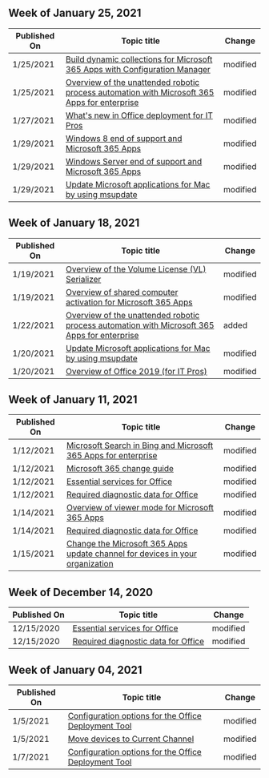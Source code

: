 <!-- This file is generated automatically each week. Changes made to this file will be overwritten.-->



## Week of January 25, 2021


| Published On |Topic title | Change |
|------|------------|--------|
| 1/25/2021 | [Build dynamic collections for Microsoft 365 Apps with Configuration Manager](/DeployOffice/fieldnotes/build-dynamic-lean-configuration-manager) | modified |
| 1/25/2021 | [Overview of the unattended robotic process automation with Microsoft 365 Apps for enterprise](/DeployOffice/overview-unattended) | modified |
| 1/27/2021 | [What's new in Office deployment for IT Pros](/DeployOffice/whats-new-office-it-pros) | modified |
| 1/29/2021 | [Windows 8 end of support and Microsoft 365 Apps](/DeployOffice/endofsupport/windows-8-support) | modified |
| 1/29/2021 | [Windows Server end of support and Microsoft 365 Apps](/DeployOffice/endofsupport/windows-server-support) | modified |
| 1/29/2021 | [Update Microsoft applications for Mac by using msupdate](/DeployOffice/mac/update-office-for-mac-using-msupdate) | modified |


## Week of January 18, 2021


| Published On |Topic title | Change |
|------|------------|--------|
| 1/19/2021 | [Overview of the Volume License (VL) Serializer](/DeployOffice/mac/volume-license-serializer) | modified |
| 1/19/2021 | [Overview of shared computer activation for Microsoft 365 Apps](/DeployOffice/overview-shared-computer-activation) | modified |
| 1/22/2021 | [Overview of the unattended robotic process automation with Microsoft 365 Apps for enterprise](/DeployOffice/overview-unattended) | added |
| 1/20/2021 | [Update Microsoft applications for Mac by using msupdate](/DeployOffice/mac/update-office-for-mac-using-msupdate) | modified |
| 1/20/2021 | [Overview of Office 2019 (for IT Pros)](/DeployOffice/office2019/overview) | modified |


## Week of January 11, 2021


| Published On |Topic title | Change |
|------|------------|--------|
| 1/12/2021 | [Microsoft Search in Bing and Microsoft 365 Apps for enterprise](/DeployOffice/microsoft-search-bing) | modified |
| 1/12/2021 | [Microsoft 365 change guide](/DeployOffice/fieldnotes/microsoft-365-change-guide) | modified |
| 1/12/2021 | [Essential services for Office](/DeployOffice/privacy/essential-services) | modified |
| 1/12/2021 | [Required diagnostic data for Office](/DeployOffice/privacy/required-diagnostic-data) | modified |
| 1/14/2021 | [Overview of viewer mode for Microsoft 365 Apps](/DeployOffice/overview-viewer-mode) | modified |
| 1/14/2021 | [Required diagnostic data for Office](/DeployOffice/privacy/required-diagnostic-data) | modified |
| 1/15/2021 | [Change the Microsoft 365 Apps update channel for devices in your organization](/DeployOffice/change-update-channels) | modified |


## Week of December 14, 2020


| Published On |Topic title | Change |
|------|------------|--------|
| 12/15/2020 | [Essential services for Office](/DeployOffice/privacy/essential-services) | modified |
| 12/15/2020 | [Required diagnostic data for Office](/DeployOffice/privacy/required-diagnostic-data) | modified |


## Week of January 04, 2021


| Published On |Topic title | Change |
|------|------------|--------|
| 1/5/2021 | [Configuration options for the Office Deployment Tool](/DeployOffice/office-deployment-tool-configuration-options) | modified |
| 1/5/2021 | [Move devices to Current Channel](/DeployOffice/other/move-devices-current-channel) | modified |
| 1/7/2021 | [Configuration options for the Office Deployment Tool](/DeployOffice/office-deployment-tool-configuration-options) | modified |
